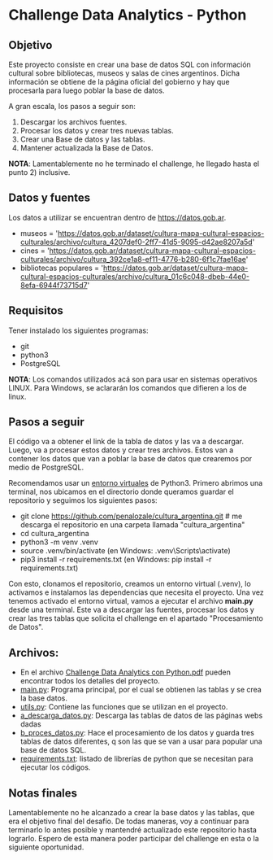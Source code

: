# Challenge Data Analytics - Python

## Objetivo
Este proyecto consiste en crear una base de datos SQL con información cultural sobre bibliotecas, museos y salas de cines argentinos. Dicha información se obtiene de la página oficial del gobierno y hay que procesarla para luego poblar la base de datos. 

A gran escala, los pasos a seguir son:
 1) Descargar los archivos fuentes.
 2) Procesar los datos y crear tres nuevas tablas.
 3) Crear una Base de datos y las tablas.
 4) Mantener actualizada la Base de Datos.

**NOTA**: Lamentablemente no he terminado el challenge, he llegado hasta el punto 2) inclusive.

## Datos y fuentes
Los datos a utilizar se encuentran dentro de https://datos.gob.ar. 
 - museos = 'https://datos.gob.ar/dataset/cultura-mapa-cultural-espacios-culturales/archivo/cultura_4207def0-2ff7-41d5-9095-d42ae8207a5d'
 - cines = 'https://datos.gob.ar/dataset/cultura-mapa-cultural-espacios-culturales/archivo/cultura_392ce1a8-ef11-4776-b280-6f1c7fae16ae'
 - bibliotecas populares = 'https://datos.gob.ar/dataset/cultura-mapa-cultural-espacios-culturales/archivo/cultura_01c6c048-dbeb-44e0-8efa-6944f73715d7'

## Requisitos
Tener instalado los siguientes programas:
 - git
 - python3
 - PostgreSQL

**NOTA**: Los comandos utilizados acá son para usar en sistemas operativos LINUX. Para Windows, se aclararán los comandos que difieren a los de linux.

## Pasos a seguir
El código va a obtener el link de la tabla de datos y las va a descargar. Luego, va a procesar estos datos y crear tres archivos. Estos van a contener los datos que van a poblar la base de datos que crearemos por medio de PostgreSQL. 

Recomendamos usar un [entorno virtuales](https://docs.python.org/es/3/tutorial/venv.html) de Python3.
Primero abrimos una terminal, nos ubicamos en el directorio donde queramos guardar el repositorio y seguimos los siguientes pasos:
 - git clone https://github.com/penalozale/cultura_argentina.git   # me descarga el repositorio en una carpeta llamada "cultura_argentina"
 - cd cultura_argentina
 - python3 -m venv .venv
 - source .venv/bin/activate (en Windows: .venv\Scripts\activate)
 - pip3 install -r requirements.txt (en Windows: pip install -r requirements.txt)

Con esto, clonamos el repositorio, creamos un entorno virtual (.venv), lo activamos e instalamos las dependencias que necesita el proyecto.
Una vez tenemos activado el entorno virtual, vamos a ejecutar el archivo **main.py** desde una terminal.
Este va a descargar las fuentes, procesar los datos y crear las tres tablas que solicita el challenge en el apartado "Procesamiento de Datos".

## Archivos:
- En el archivo [Challenge Data Analytics con Python.pdf](Challenge%20Data%20Analytics%20con%20Python.pdf) pueden encontrar todos los detalles del proyecto.
- [main.py](main.py): Programa principal, por el cual se obtienen las tablas y se crea la base datos.
- [utils.py](utils.py): Contiene las funciones que se utilizan en el proyecto.
- [a_descarga_datos.py](a_descarga_datos.py): Descarga las tablas de datos de las páginas webs dadas
- [b_proces_datos.py](b_proces_datos.py): Hace el procesamiento de los datos y guarda tres tablas de datos diferentes, q son las que se van a usar para popular una base de datos SQL.
- [requirements.txt](requirements.txt): listado de librerías de python que se necesitan para ejecutar los códigos.
                         
## Notas finales
Lamentablemente no he alcanzado a crear la base datos y las tablas, que era el objetivo final del desafío. 
De todas maneras, voy a continuar para terminarlo lo antes posible y mantendré actualizado este repositorio hasta lograrlo.
Espero de esta manera poder participar del challenge en esta o la siguiente oportunidad. 
